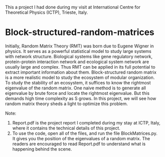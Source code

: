 This a project I had done during my visit at International Centre for Theoretical Physics (ICTP), Trieste, Italy.

# Block-structured-random-matrices

Initially, Random Matrix Theory (RMT) was born due to Eugene Wigner in physics. It serves as a powerful statistical model to study large systems with network structure. Biological systems like gene regulatory network, protein-protein interaction network and ecological system network are usually large and complex. Thus RMT can be applied in its full potential to extract important information about them. Block-structured random matrix is a more realistic model to study the ecosystem of modular organization. To study the stability of an ecosystem, it suffices to know the rightmost eigenvalue of the random matrix. One naive method is to generate all eigenvalue by brute force and locate the rightmost eigenvalue. But this demands high time complexity as S grows. In this project, we will see how random matrix theory sheds a light to optimize this problem. 

Note: 
1) Report.pdf is the project report I completed during my stay at ICTP, Italy, where it contains the technical details of this project.  
2) To use the code, open all of the files, and run the file BlockMatrices.py. It gives you the position of the eigenvalues of a random matrix. The readers are encouraged to read Report.pdf to understand what is happening behind the scene. 
